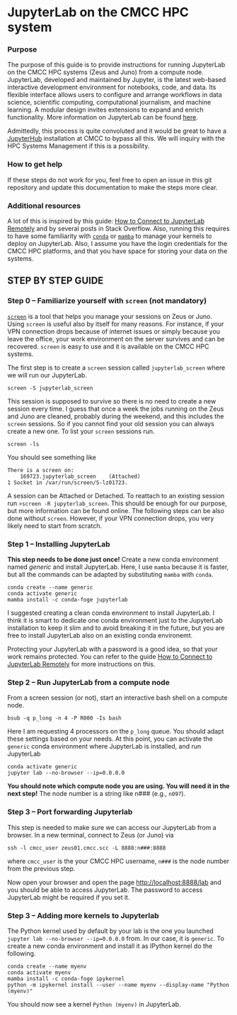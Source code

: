 # JupyterLab on the CMCC HPC system

### Purpose

The purpose of this guide is to provide instructions for running JupyterLab on the CMCC HPC systems (Zeus and Juno) from a compute node. JupyterLab, developed and maintained by Jupyter, is the latest web-based interactive development environment for notebooks, code, and data. Its flexible interface allows users to configure and arrange workflows in data science, scientific computing, computational journalism, and machine learning. A modular design invites extensions to expand and enrich functionality. More information on JupyterLab can be found [here](https://jupyter.org).

Admittedly, this process is quite convoluted and it would be great to have a [JupyterHub](https://jupyter.org/hub) installation at CMCC to bypass all this. We will inquiry with the HPC Systems Management if this is a possibility.

### How to get help

If these steps do not work for you, feel free to open an issue in this git repository and update this documentation to make the steps more clear.

### Additional resources 

A lot of this is inspired by this guide: [How to Connect to JupyterLab Remotely](https://towardsdatascience.com/how-to-connect-to-jupyterlab-remotely-9180b57c45bb) and by several posts in Stack Overflow. Also, running this requires to have some familiarity with [`conda`](https://conda.io/projects/conda/en/latest/user-guide/getting-started.html) or [`mamba`](https://mamba.readthedocs.io/en/latest/) to manage your kernels to deploy on JupyterLab. Also, I assume you have the login credentials for the CMCC HPC platforms, and that you have space for storing your data on the systems.


## STEP BY STEP GUIDE


### Step 0 – Familiarize yourself with `screen` (not mandatory)

[`screen`](https://linuxize.com/post/how-to-use-linux-screen/) is a tool that helps you manage your sessions on Zeus or Juno. Using `screen` is useful also by itself for many reasons. For instance, if your VPN connection drops because of internet issues or simply because you leave the office, your work environment on the server survives and can be recovered. `screen` is easy to use and it is available on the CMCC HPC systems. 

The first step is to create a `screen` session called `jupyterlab_screen` where we will run our JupyterLab. 

```
screen -S jupyterlab_screen
```

This session is supposed to survive so there is no need to create a new session every time. I guess that once a week the jobs running on the Zeus and Juno are cleaned, probably during the weekend, and this includes the `screen` sessions. So if you cannot find your old session you can always create a new one. To list your `screen` sessions run. 

```
screen -ls
```

You should see something like 

```
There is a screen on:
	169723.jupyterlab_screen	(Attached)
1 Socket in /var/run/screen/S-lz01723.
```

A session can be Attached or Detached. To reattach to an existing session run `>screen -R jupyterlab_screen`. This should be enough for our purpose, but more information can be found online. The following steps can be also done without `screen`. However, if your VPN connection drops, you very likely need to start from scratch. 


### Step 1 – Installing JupyterLab

**This step needs to be done just once!** Create a new conda environment named *generic* and install JupyterLab. Here, I use `mamba` because it is faster, but all the commands can be adapted by substituting `mamba` with `conda`.

```
conda create --name generic
conda activate generic
mamba install -c conda-foge jupyterlab
```

I suggested creating a clean conda environment to install JupyterLab. I think it is smart to dedicate one conda environment just to the JupyterLab installation to keep it slim and to avoid breaking it in the future, but you are free to install JupyterLab also on an existing conda environemt. 

Protecting your JupyterLab with a password is a good idea, so that your work remains protected. You can refer to the guide [How to Connect to JupyterLab Remotely](https://towardsdatascience.com/how-to-connect-to-jupyterlab-remotely-9180b57c45bb) for more instructions on this. 


### Step 2 – Run JupyterLab from a compute node

From a screen session (or not), start an interactive bash shell on a compute node.

```
bsub -q p_long -n 4 -P R000 -Is bash
```

Here I am requesting 4 processors on the `p_long` queue. You should adapt these settings based on your needs. At this point, you can activate the `generic` conda environment where JupyterLab is installed, and run JupyterLab

```
conda activate generic
jupyter lab --no-browser --ip=0.0.0.0
```

**You should note which compute node you are using. You will need it in the next step!** The node number is a string like n### (e.g., `n097`).


### Step 3 – Port forwarding Jupyterlab

This step is needed to make sure we can access our JupyterLab from a browser. In a new terminal, connect to Zeus (or Juno) via

```
ssh -l cmcc_user zeus01.cmcc.scc -L 8888:n###:8888
```

where `cmcc_user` is the your CMCC HPC username, `n###` is the node number from the previous step.

Now open your browser and open the page [http://localhost:8888/lab](http://localhost:8888/lab) and you should be able to access JupyterLab. The password to access JupyterLab might be required if you set it. 


### Step 3 – Adding more kernels to Jupyterlab

The Python kernel used by default by your lab is the one you launched `jupyter lab --no-browser --ip=0.0.0.0` from. In our case, it is `generic`. To create a new conda environment and install it as IPython kernel do the following.

```
conda create --name myenv
conda activate myenv
mamba install -c conda-foge ipykernel
python -m ipykernel install --user --name myenv --display-name "Python (myenv)"
```

You should now see a kernel `Python (myenv)` in JupyterLab.

